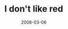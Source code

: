 ---
layout: base.njk
title : 'I don&#39;t like red' 
view_title : 'I don&#39;t like red' 
year : '2008' 
date : '2008-03-06' 
img_file : '/drawing/idontlikered.png' 
html_file : 'idontlikered' 
next_html : 'imprettymuchlikeagenius.html' 
year_order : '103' 
permalink : "title/{{html_file}}.html"
---